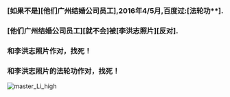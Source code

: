 ### [如果不是][他们广州结婚公司员工],2016年4/5月,百度过:[法轮功**].
### [他们广州结婚公司员工][就不会]被[李洪志照片][反对].
### 和李洪志照片作对，找死！
### 和李洪志照片的法轮功作对，找死！

![master_Li_high](https://cn-text.github.io/view/master_Li_high.jpg)
